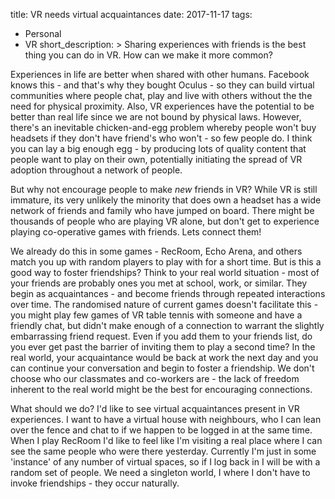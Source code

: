 title: VR needs virtual acquaintances
date: 2017-11-17
tags:
  - Personal
  - VR
short_description: >
  Sharing experiences with friends is the best thing you can do in VR. How can we make it more common?

Experiences in life are better when shared with other humans. Facebook knows this - and that's why they bought Oculus - so they can build virtual communities where people chat, play and live with others without the the need for physical proximity. Also, VR experiences have the potential to be better than real life since we are not bound by physical laws. However, there's an inevitable chicken-and-egg problem whereby people won't buy headsets if they don't have friend's who won't - so few people do. I think you can lay a big enough egg - by producing lots of quality content that people want to play on their own, potentially initiating the spread of VR adoption throughout a network of people.

But why not encourage people to make *new* friends in VR? While VR is still immature, its very unlikely the minority that does own a headset has a wide network of friends and family who have jumped on board. There might be thousands of people who are playing VR alone, but don't get to experience playing co-operative games with friends. Lets connect them!

We already do this in some games - RecRoom, Echo Arena, and others match you up with random players to play with for a short time. But is this a good way to foster friendships? Think to your real world situation - most of your friends are probably ones you met at school, work, or similar. They begin as acquaintances - and become friends through repeated interactions over time. The randomised nature of current games doesn't facilitate this - you might play few games of VR table tennis with someone and have a friendly chat, but didn't make enough of a connection to warrant the slightly embarrassing friend request. Even if you add them to your friends list, do you ever get past the barrier of inviting them to play a second time? In the real world, your acquaintance would be back at work the next day and you can continue your conversation and begin to foster a friendship. We don't choose who our classmates and co-workers are - the lack of freedom inherent to the real world might be the best for encouraging connections.

What should we do? I'd like to see virtual acquaintances present in VR experiences. I want to have a virtual house with neighbours, who I can lean over the fence and chat to if we happen to be logged in at the same time. When I play RecRoom I'd like to feel like I'm visiting a real place where I can see the same people who were there yesterday. Currently I'm just in some 'instance' of any number of virtual spaces, so if I log back in I will be with a random set of people. We need a singleton world, I where I don't have to invoke friendships - they occur naturally.

